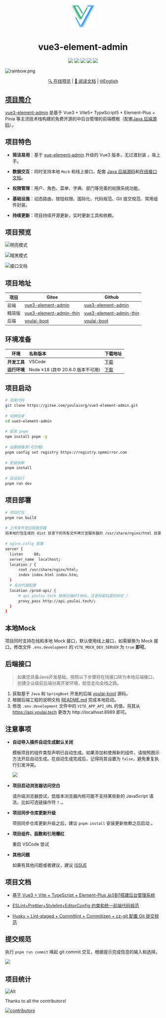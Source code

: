 
<div align="center">
  <img alt="vue3-element-admin" width="80" height="80" src="./src/assets/logo.png">
  <h1>vue3-element-admin</h1>

  <img src="https://img.shields.io/badge/Vue-3.4.35-brightgreen.svg"/>
  <img src="https://img.shields.io/badge/Vite-5.3.5-green.svg"/>
  <img src="https://img.shields.io/badge/Element Plus-2.7.8-blue.svg"/>
  <img src="https://img.shields.io/badge/license-MIT-green.svg"/>
  <a href="https://gitee.com/youlaiorg" target="_blank">
      <img src="https://img.shields.io/badge/Author-有来开源组织-orange.svg"/>
  </a>
</div>

![](https://foruda.gitee.com/images/1708618984641188532/a7cca095_716974.png "rainbow.png")


<div align="center">
  <a target="_blank" href="http://vue3.youlai.tech">🔍 在线预览</a> |  <a target="_blank" href="https://juejin.cn/post/7228990409909108793">📖 阅读文档</a> | <a href="./README.en-US.md">🌐English
</div>



## 项目简介

[vue3-element-admin](https://gitee.com/youlaiorg/vue3-element-admin) 是基于 Vue3 + Vite5+ TypeScript5 + Element-Plus + Pinia 等主流技术栈构建的免费开源的中后台管理的前端模板（配套[Java 后端源码](https://gitee.com/youlaiorg/youlai-boot)）。


## 项目特色

- **简洁易用**：基于 [vue-element-admin](https://gitee.com/panjiachen/vue-element-admin) 升级的 Vue3 版本，无过渡封装 ，易上手。

- **数据交互**：同时支持本地 `Mock` 和线上接口，配套 [Java 后端源码](https://gitee.com/youlaiorg/youlai-boot)和[在线接口文档](https://www.apifox.cn/apidoc/shared-195e783f-4d85-4235-a038-eec696de4ea5)。

- **权限管理**：用户、角色、菜单、字典、部门等完善的权限系统功能。

- **基础设施**：动态路由、按钮权限、国际化、代码规范、Git 提交规范、常用组件封装。

- **持续更新**：项目持续开源更新，实时更新工具和依赖。



## 项目预览

![明亮模式](https://foruda.gitee.com/images/1709651876583793739/0ba1ee1c_716974.png)

![暗黑模式](https://foruda.gitee.com/images/1709651875494206224/2a2b0b53_716974.png)

![接口文档](https://foruda.gitee.com/images/1687755822857820115/96054330_716974.png)

## 项目地址

| 项目 | Gitee                                                        | Github                                                       | 
| ---- | ------------------------------------------------------------ | ------------------------------------------------------------ | 
| 前端 | [vue3-element-admin](https://gitee.com/youlaiorg/vue3-element-admin) | [vue3-element-admin](https://github.com/youlaitech/vue3-element-admin) | [vue3-element-admin](https://gitcode.net/youlai/vue3-element-admin) |
| 精简版 | [vue3-element-admin-thin](https://gitee.com/cshaptx4869/vue3-element-admin-thin) | [vue3-element-admin-thin](https://github.com/youlaitech/vue3-element-admin-thin) |
| 后端 | [youlai-boot](https://gitee.com/youlaiorg/youlai-boot)       | [youlai-boot](https://github.com/haoxianrui/youlai-boot.git) |

## 环境准备

| 环境                 | 名称版本                                                     | 下载地址                                                     |
| -------------------- | :----------------------------------------------------------- | ------------------------------------------------------------ |
| **开发工具**         | VSCode    | [下载](https://code.visualstudio.com/Download)           |
| **运行环境**         | Node ≥18 (其中 20.6.0 版本不可用)    | [下载](http://nodejs.cn/download)                        |


## 项目启动

```bash
# 克隆代码
git clone https://gitee.com/youlaiorg/vue3-element-admin.git

# 切换目录
cd vue3-element-admin

# 安装 pnpm
npm install pnpm -g

# 设置镜像源(可忽略)
pnpm config set registry https://registry.npmmirror.com

# 安装依赖
pnpm install

# 启动运行
pnpm run dev
```



## 项目部署

```bash
# 项目打包
pnpm run build

# 上传文件至远程服务器
将本地打包生成的 dist 目录下的所有文件拷贝至服务器的 /usr/share/nginx/html 目录。

# nginx.cofig 配置
server {
  listen     80;
  server_name  localhost;
  location / {
      root /usr/share/nginx/html;
      index index.html index.htm;
  }
  # 反向代理配置
  location /prod-api/ {
      # api.youlai.tech 替换后端API地址，注意保留后面的斜杠 /
      proxy_pass http://api.youlai.tech/; 
  }
}
```

## 本地Mock

项目同时支持在线和本地 Mock 接口，默认使用线上接口，如需替换为 Mock 接口，修改文件 `.env.development` 的 `VITE_MOCK_DEV_SERVER` 为  `true` **即可**。

## 后端接口

> 如果您具备Java开发基础，按照以下步骤将在线接口转为本地后端接口，创建企业级前后端分离开发环境，助您走向全栈之路。

1. 获取基于 `Java` 和 `SpringBoot` 开发的后端 [youlai-boot](https://gitee.com/youlaiorg/youlai-boot.git) 源码。
2. 根据后端工程的说明文档 [README.md](https://gitee.com/youlaiorg/youlai-boot#%E9%A1%B9%E7%9B%AE%E8%BF%90%E8%A1%8C) 完成本地启动。
3. 修改 `.env.development` 文件中的 `VITE_APP_API_URL` 的值，将其从 https://api.youlai.tech 更改为 http://localhost:8989 即可。


## 注意事项

- **自动导入插件自动生成默认关闭**

  模板项目的组件类型声明已自动生成。如果添加和使用新的组件，请按照图示方法开启自动生成。在自动生成完成后，记得将其设置为 `false`，避免重复执行引发冲突。

  ![](https://foruda.gitee.com/images/1687755823137387608/412ea803_716974.png)

- **项目启动浏览器访问空白**

  请升级浏览器尝试，低版本浏览器内核可能不支持某些新的 JavaScript 语法，比如可选链操作符 `?.`。

- **项目同步仓库更新升级**

  项目同步仓库更新升级之后，建议 `pnpm install` 安装更新依赖之后启动 。

- **项目组件、函数和引用爆红**

  重启 VSCode 尝试

- **其他问题**

  如果有其他问题或者建议，建议 [ISSUE](https://gitee.com/youlaiorg/vue3-element-admin/issues/new)



## 项目文档

- [基于 Vue3 + Vite + TypeScript + Element-Plus 从0到1搭建后台管理系统](https://blog.csdn.net/u013737132/article/details/130191394)

- [ESLint+Prettier+Stylelint+EditorConfig 约束和统一前端代码规范](https://blog.csdn.net/u013737132/article/details/130190788)
- [Husky + Lint-staged + Commitlint + Commitizen + cz-git 配置 Git 提交规范](https://blog.csdn.net/u013737132/article/details/130191363)


## 提交规范

执行 `pnpm run commit` 唤起 git commit 交互，根据提示完成信息的输入和选择。

![](https://foruda.gitee.com/images/1687755823165218215/c1705416_716974.png)


## 项目统计

![Alt](https://repobeats.axiom.co/api/embed/aa7cca3d6fa9c308fc659fa6e09af9a1910506c3.svg "Repobeats analytics image")


Thanks to all the contributors!

[![contributors](https://contrib.rocks/image?repo=youlaitech/vue3-element-admin)](https://github.com/youlaitech/vue3-element-admin/graphs/contributors)


